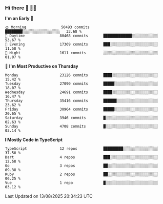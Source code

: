 ### Hi there 👋 🧑‍💻



<!--START_SECTION:waka-->
**I'm an Early 🐤** 

```text
🌞 Morning                50493 commits       ████████░░░░░░░░░░░░░░░░░   33.68 % 
🌆 Daytime                80468 commits       █████████████░░░░░░░░░░░░   53.67 % 
🌃 Evening                17369 commits       ███░░░░░░░░░░░░░░░░░░░░░░   11.58 % 
🌙 Night                  1611 commits        ░░░░░░░░░░░░░░░░░░░░░░░░░   01.07 % 
```
📅 **I'm Most Productive on Thursday** 

```text
Monday                   23126 commits       ████░░░░░░░░░░░░░░░░░░░░░   15.42 % 
Tuesday                  27090 commits       █████░░░░░░░░░░░░░░░░░░░░   18.07 % 
Wednesday                24691 commits       ████░░░░░░░░░░░░░░░░░░░░░   16.47 % 
Thursday                 35416 commits       ██████░░░░░░░░░░░░░░░░░░░   23.62 % 
Friday                   30964 commits       █████░░░░░░░░░░░░░░░░░░░░   20.65 % 
Saturday                 3946 commits        █░░░░░░░░░░░░░░░░░░░░░░░░   02.63 % 
Sunday                   4708 commits        █░░░░░░░░░░░░░░░░░░░░░░░░   03.14 % 
```


**I Mostly Code in TypeScript** 

```text
TypeScript               12 repos            █████████░░░░░░░░░░░░░░░░   37.50 % 
Dart                     4 repos             ███░░░░░░░░░░░░░░░░░░░░░░   12.50 % 
Go                       3 repos             ██░░░░░░░░░░░░░░░░░░░░░░░   09.38 % 
Ruby                     2 repos             ██░░░░░░░░░░░░░░░░░░░░░░░   06.25 % 
Vue                      1 repo              █░░░░░░░░░░░░░░░░░░░░░░░░   03.12 % 
```




 Last Updated on 13/08/2025 20:34:23 UTC
<!--END_SECTION:waka-->


